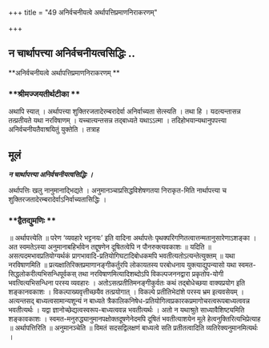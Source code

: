 +++
title = "49 अनिर्वचनीयत्वे अर्थापत्तिप्रमाणनिराकरणम्"

+++


## न चार्थापत्त्या अनिर्वचनीयत्वसिद्धिः ..

**अनिर्वचनीयत्वे अर्थापत्तिप्रमाणनिराकरणम् **

### **श्रीमज्जयतीर्थटीका **

अथापि स्यात् । अर्थापत्त्या शुक्तिरजतादेरम्बरादेर्वा अनिर्वाच्यता सेत्स्यति । तथा हि । यदत्यन्तासन्न तत्प्रतीयते यथा नरविषाणम् । यच्चात्यन्तसन्न तद्बाध्यते यथाऽऽत्मा । तदिहोभयान्यथानुपपत्त्या अनिर्वचनीयतैवाश्रयितुं युक्तेति । तत्राह

## **मूलं**

***न चार्थापत्त्या अनिर्वचनीयत्वसिद्धिः ।***

अर्थापत्तिः खलु नानुमानाद्भिद्यते । अनुमानञ्चाप्रसिद्धविशेषणतया निराकृत-मिति नार्थापत्त्या च शुक्तिरजतादेरम्बरादेर्वाऽनिर्वाच्यतासिद्धिः ।

### **द्वैतद्युमणिः **

॥ अर्थापत्त्येति ॥ परेण ‘व्यवहारे भट्टनयः’ इति वादिना अर्थापत्तेः पृथक्परिगणितत्वात्तन्मतानुसारेणाऽशङ्का । अत स्वमतेऽस्या अनुमानाबहिर्भावेन तद्दूषणेन दूषितत्वेपि न पौनरुक्त्यवकाशः ॥ यदिति ॥ असत्पदमभावप्रतियोग्यर्थकं प्रागभावादि-प्रतियोगिघटादिबोधकमपि भवतीत्यतोऽत्यन्तेत्युक्तम् ॥ यथा नरविषाणमिति ॥ प्रत्यक्षातिरिक्तप्रमाणानङ्गीकर्तुरपि लोकायतस्य परबोधनाय युक्त्याद्युपन्यासो यथा स्वमत-सिद्धलोकरीत्यभिसन्धिपूर्वकस् तथा नरविषाणमित्यादिशब्दोऽपि विकल्पजननद्वारा प्रकृतोप-योगी भवत्वित्यभिसन्धिना परस्य व्यवहारः । अतोऽसत्प्रतीतिमनङ्गीकुर्वतः कथं तद्बोधेच्छया वाक्यप्रयोग इति शङ्कानवकाशः । विकल्पाख्यवृत्तीच्छयैव तत्प्रयोगात् । विकल्पे प्रतीतिभेदांशे परस्य भ्रम इत्यवसेयम् । अत्यन्तसद् बाध्यत्वसामान्यशून्यं न बाध्यते त्रैकालिकनिषेध-प्रतियोगित्वप्रकारकप्रमागोचरत्वरूपबाध्यत्ववन्न भवतीत्यर्थः । यद्वा ज्ञानोच्छेद्यत्वस्वरूप-बाध्यत्ववन्न भवतीत्यर्थः । अतो न यथाश्रुते साध्यावैशिष्ट्यमिति शङ्कावकाशः । स्वमत-मनुरुद्ध्यानुमानपक्षोक्तदूषणेनेदमपि दूषितं भवतीत्याशयेन मूले हेत्वनुक्तिरित्यभिप्रेत्याह ॥ अर्थापत्तिरिति ॥ अनुमानञ्चेति ॥ विमतं सदसद्विलक्षणं बाध्यत्वे सति प्रतीतत्वादिति व्यतिरेक्यनुमानमित्यर्थः ।

